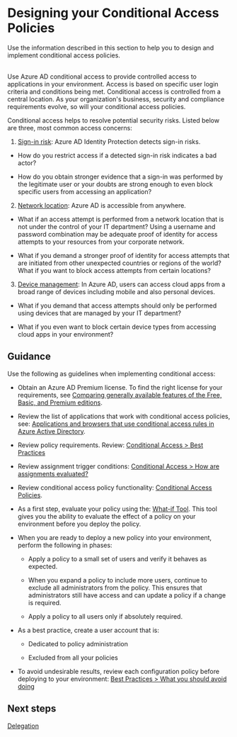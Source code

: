 # Designing your Conditional Access Policies
Use the information described in this section to help you to design and implement conditional access policies. 
<br />
<br />

Use Azure AD conditional access to provide controlled access to applications in your environment. Access is based on specific user login criteria and conditions being met. Conditional access is controlled from a central location. As your organization's business, security and compliance requirements evolve, so will your conditional access policies. 

Conditional access helps to resolve potential security risks. Listed below are three, most common access concerns: 

1. [Sign-in risk](https://docs.microsoft.com/en-us/azure/active-directory/active-directory-conditional-access-conditions#sign-in-risk):  Azure AD Identity Protection detects sign-in risks.  

  - How do you restrict access if a detected sign-in risk indicates a bad actor?  

  - How do you obtain stronger evidence that a sign-in was performed by the legitimate user or your doubts are strong enough to even block specific users from accessing an application? 

2. [Network location](https://docs.microsoft.com/en-us/azure/active-directory/active-directory-conditional-access-locations):  Azure AD is accessible from anywhere. 

  - What if an access attempt is performed from a network location that is not under the control of your IT department? Using a username and password combination may be adequate proof of identity for access attempts to your resources from your corporate network.  

  - What if you demand a stronger proof of identity for access attempts that are initiated from other unexpected countries or regions of the world? What if you want to block access attempts from certain locations?  

3. [Device management](https://docs.microsoft.com/en-us/azure/active-directory/active-directory-conditional-access-conditions#device-platforms):  In Azure AD, users can access cloud apps from a broad range of devices including mobile and also personal devices.  

  - What if you demand that access attempts should only be performed using devices that are managed by your IT department?  

  - What if you even want to block certain device types from accessing cloud apps in your environment?  

 

 

 

## Guidance  
Use the following as guidelines when implementing conditional access: 
 

- Obtain an Azure AD Premium license. To find the right license for your requirements, see [Comparing generally available features of the Free, Basic, and Premium editions](https://azure.microsoft.com/en-us/services/active-directory/). 

- Review the list of applications that work with conditional access policies, see: [Applications and browsers that use conditional access rules in Azure Active Directory](https://docs.microsoft.com/en-us/azure/active-directory/active-directory-conditional-access-technical-reference). 

- Review policy requirements. Review: [Conditional Access > Best Practices](https://docs.microsoft.com/en-us/azure/active-directory/active-directory-conditional-access-best-practices#what-you-should-know)  

- Review assignment trigger conditions: [Conditional Access > How are assignments evaluated?](https://docs.microsoft.com/en-us/azure/active-directory/active-directory-conditional-access-best-practices#what-you-should-know) 

- Review conditional access policy functionality:  [Conditional Access Policies](https://docs.microsoft.com/en-us/azure/active-directory/active-directory-conditional-access-azure-portal#conditional-access-policies). 

- As a first step, evaluate your policy using the:  [What-if Tool](https://docs.microsoft.com/en-us/azure/active-directory/active-directory-conditional-access-whatif). This tool gives you the ability to evaluate the effect of a policy on your environment before you deploy the policy. 

- When you are ready to deploy a new policy into your environment, perform the following in phases: 

  - Apply a policy to a small set of users and verify it behaves as expected.  

  - When you expand a policy to include more users, continue to exclude all administrators from the policy. This ensures that administrators still have access and can update a policy if a change is required. 

  - Apply a policy to all users only if absolutely required.  

- As a best practice, create a user account that is: 

  - Dedicated to policy administration  

  - Excluded from all your policies 

- To avoid undesirable results, review each configuration policy before deploying to your environment: [Best Practices > What you should avoid doing](https://docs.microsoft.com/en-us/azure/active-directory/active-directory-conditional-access-best-practices#what-you-should-avoid-doing)

 

## Next steps
[Delegation](https://github.com/nmcgregor/Azure-Security/blob/master/4.2-Delegation.md)
